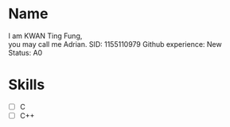 # Name
I am KWAN Ting Fung,  
you may call me Adrian. 
SID: 1155110979 
Github experience: New  
Status: A0  

# Skills
- [ ] C 
- [ ] C++
